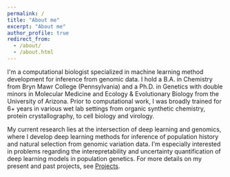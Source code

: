 ```yaml
---
permalink: /
title: "About me"
excerpt: "About me"
author_profile: true
redirect_from: 
  - /about/
  - /about.html
---
```


I'm a computational biologist specialized in machine learning method development for inference from genomic data. I hold a B.A. in Chemistry from Bryn Mawr College (Pennsylvania) and a Ph.D. in Genetics with double minors in Molecular Medicine and Ecology & Evolutionary Biology from the University of Arizona. Prior to computational work, I was broadly trained for 6+ years in various wet lab settings from organic synthetic chemistry, protein crystallography, to cell biology and virology.

My current research lies at the intersection of deep learning and genomics, where I develop deep learning methods for inference of population history and natural selection from genomic variation data. I'm especially interested in problems regarding the interepretability and uncertainty quantification of deep learning models in population genetics. For more details on my present and past projects, see [Projects](https://lntran26.github.io/projects).
